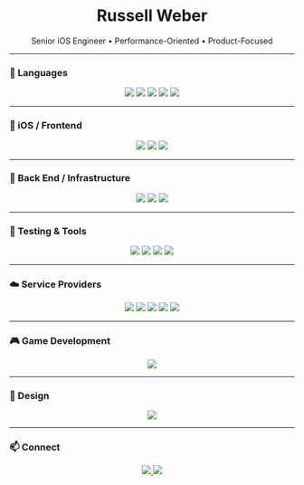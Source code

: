 <h1 align="center">Russell Weber</h1>
<p align="center">Senior iOS Engineer • Performance-Oriented • Product-Focused</p>

---

### 🧠 Languages

<p align="center">
  <img src="https://img.shields.io/badge/Swift-FA7343?style=for-the-badge&logo=swift&logoColor=white" />
  <img src="https://img.shields.io/badge/Objective--C-000000?style=for-the-badge&logo=apple&logoColor=white" />
  <img src="https://img.shields.io/badge/SQL-4479A1?style=for-the-badge&logo=mysql&logoColor=white" />  <img src="https://img.shields.io/badge/Kotlin-0095D5?style=for-the-badge&logo=kotlin&logoColor=white" />
  <img src="https://img.shields.io/badge/C%23-239120?style=for-the-badge&logo=c-sharp&logoColor=white" />
</p>

---

### 📱 iOS / Frontend

<p align="center">
  <img src="https://img.shields.io/badge/SwiftUI-0A84FF?style=for-the-badge&logo=swift&logoColor=white" />
  <img src="https://img.shields.io/badge/UIKit-2396F3?style=for-the-badge&logo=apple&logoColor=white" />
  <img src="https://img.shields.io/badge/Combine-0052CC?style=for-the-badge&logo=apple&logoColor=white" />
</p>

---

### 🔧 Back End / Infrastructure

<p align="center">
  <img src="https://img.shields.io/badge/Node.js-339933?style=for-the-badge&logo=nodedotjs&logoColor=white" />
  <img src="https://img.shields.io/badge/GraphQL-E10098?style=for-the-badge&logo=graphql&logoColor=white" />
  <img src="https://img.shields.io/badge/Postgres-4169E1?style=for-the-badge&logo=postgresql&logoColor=white" />
</p>

---

### 🧪 Testing & Tools

<p align="center">
  <img src="https://img.shields.io/badge/XCTest-000000?style=for-the-badge&logo=apple&logoColor=white" />
  <img src="https://img.shields.io/badge/Instruments-grey?style=for-the-badge&logo=apple&logoColor=white" />
  <img src="https://img.shields.io/badge/Git-F05032?style=for-the-badge&logo=git&logoColor=white" />
  <img src="https://img.shields.io/badge/Jenkins-D24939?style=for-the-badge&logo=jenkins&logoColor=white" />
</p>

---

### ☁️ Service Providers

<p align="center">
  <img src="https://img.shields.io/badge/Firebase-FFCA28?style=for-the-badge&logo=firebase&logoColor=black" />
  <img src="https://img.shields.io/badge/Amplitude-2D9CDB?style=for-the-badge&logo=amplitude&logoColor=white" />
  <img src="https://img.shields.io/badge/AWS-232F3E?style=for-the-badge&logo=amazon-aws&logoColor=white" />
  <img src="https://img.shields.io/badge/Cloudflare-F38020?style=for-the-badge&logo=cloudflare&logoColor=white" />
  <img src="https://img.shields.io/badge/Fly.io-011627?style=for-the-badge&logoColor=white" />
</p>

---

### 🎮 Game Development

<p align="center">
  <img src="https://img.shields.io/badge/Unity-000000?style=for-the-badge&logo=unity&logoColor=white" />
</p>

---

### 🎨 Design

<p align="center">
  <img src="https://img.shields.io/badge/Figma-F24E1E?style=for-the-badge&logo=figma&logoColor=white" />
</p>

---

### 📫 Connect

<p align="center">
  <a href="mailto:russ@rwjk.net">
    <img src="https://img.shields.io/badge/Email-D14836?style=for-the-badge&logo=gmail&logoColor=white" />
  </a>
  <a href="https://linkedin.com/in/russweb">
    <img src="https://img.shields.io/badge/LinkedIn-0077B5?style=for-the-badge&logo=linkedin&logoColor=white" />
  </a>
</p>
